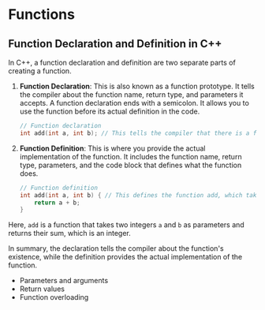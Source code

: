 # Functions

## Function Declaration and Definition in C++

In C++, a function declaration and definition are two separate parts of creating a function. 

1. **Function Declaration**: This is also known as a function prototype. It tells the compiler about the function name, return type, and parameters it accepts. A function declaration ends with a semicolon. It allows you to use the function before its actual definition in the code. 

    ```cpp
    // Function declaration
    int add(int a, int b); // This tells the compiler that there is a function named add which takes two integers as parameters and returns an integer.
    ```

2. **Function Definition**: This is where you provide the actual implementation of the function. It includes the function name, return type, parameters, and the code block that defines what the function does.

    ```cpp
    // Function definition
    int add(int a, int b) { // This defines the function add, which takes two integers as parameters and returns their sum.
        return a + b;
    }
    ```

Here, `add` is a function that takes two integers `a` and `b` as parameters and returns their sum, which is an integer.

In summary, the declaration tells the compiler about the function's existence, while the definition provides the actual implementation of the function.

- Parameters and arguments
- Return values
- Function overloading
